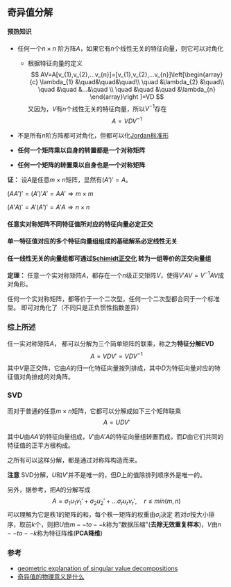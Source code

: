 ## 奇异值分解

#### 预热知识

- 任何一个$n \times n$ 阶方阵$A$，如果它有$n$个线性无关的特征向量，则它可以对角化
	* 根据特征向量的定义
$$
AV=A[v_{1},v_{2},...v_{n}]=[v_{1},v_{2},...v_{n}]\left[\begin{array}{c} \lambda_{1} &\quad&\quad&\quad\\ \quad &\lambda_{2} &\quad\\ \quad &\quad &...&\quad \\ \quad &\quad &\quad &\lambda_{n} \end{array}\right ]=VD
$$
又因为，$V$有$n$个线性无关的特征向量，所以$V^{-1}$存在
$$
A=VDV^{-1}
$$

- 不是所有$n$阶方阵都可对角化，但都可以化[Jordan标准形](math/algra/jordan.md)

- **任何一个矩阵乘以自身的转置都是一个对称矩阵**
- **任何一个矩阵的转置乘以自身也是一个对称矩阵**

**证：**
设$A$是任意$m \times n$矩阵，显然有$(A')'=A$。

$(AA')'=(A')'A'=AA'\Rightarrow m \times m$

$(A'A)'=A'(A')'=A'A \Rightarrow n \times n$


#### 任意实对称矩阵不同特征值所对应的特征向量必定正交
#### 单一特征值对应的多个特征向量组组成的基础解系必定线性无关
#### 任一线性无关的向量组都可通过[Schimidt正交化](math/algra/schimidt.md) 转为一组等价的正交向量组

**定理：** 任意一个实对称矩阵$A$，都存在一个$n$级正交矩阵$V$，使得$V'AV=V^{-1}AV$成对角形。

任何一个实对称矩阵，都等价于一个二次型，任何一个二次型都合同于一个标准型。
即可对角化了（不同只是正负惯性指数差异）

### 综上所述

任一实对称矩阵$A$， 都可以分解为三个简单矩阵的联乘，称之为**特征分解EVD**
$$
A=VDV'=VDV^{-1}
$$
其中$V$是正交阵，它由$A$的归一化特征向量按列排成，其中$D$为特征向量对应的特征值对角排成的对角阵。

### SVD
而对于普通的任意$m \times n$矩阵，它都可以分解成如下三个矩阵联乘
$$
A=UDV'
$$

其中$U$由$AA'$的特征向量组成，$V'$由$A'A$的特征向量组转置而成，而$D$由它们共同的特征值的正平方根构成。

之所有可以这样分解，都是通过对称阵构造而来。

**注意** SVD分解，$U$和$V'$并不是唯一的，但$D$上的值除排列顺序外是唯一的。

另外，据参考，把$A$的分解写成
$$
A=\sigma_{1}u_{1}v_{1}'+\sigma_{2}u_{2}'+...\sigma_{r}u_{r}v_{r}', \quad r\leq min(m,n)
$$
可以理解为它是秩1的矩阵的和，每个秩一矩阵的权重由$\sigma_{i}$决定
若对$\sigma$按大小排序，取前$k$个，则把$U$由$m--to--k$称为"数据压缩"(**去除无效重复样本**)，$V$由$n--to--k$称为特征阵维(**PCA降维**)
### 参考
- [geometric explanation of singular value decompositions](http://www.ams.org/publicoutreach/feature-column/fcarc-svd)
- [奇异值的物理意义是什么](https://www.zhihu.com/question/22237507/answer/53804902)
